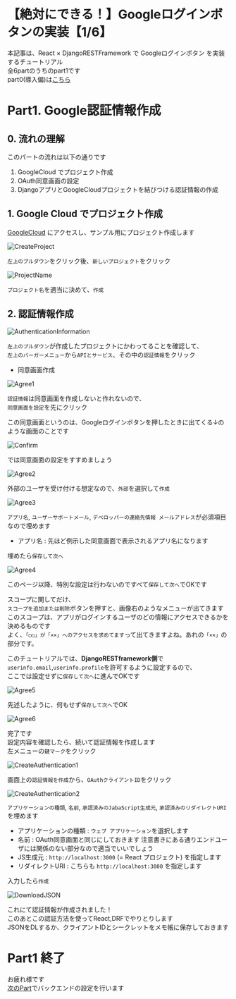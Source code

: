 # 【絶対にできる！】Googleログインボタンの実装【1/6】

本記事は、React × DjangoRESTFramework で Googleログインボタン を実装するチュートリアル  
全6partのうちのpart1です  
part0(導入偏)は[こちら](./part0.md)

# Part1. Google認証情報作成

## 0. 流れの理解

このパートの流れは以下の通りです

1. GoogleCloud でプロジェクト作成
2. OAuth同意画面の設定
3. DjangoアプリとGoogleCloudプロジェクトを結びつける認証情報の作成

## 1. Google Cloud でプロジェクト作成

[GoogleCloud](https://console.cloud.google.com/) にアクセスし、サンプル用にプロジェクト作成します

![CreateProject](./images/create-new-project-1.png)

`左上のプルダウン`をクリック後、`新しいプロジェクト`をクリック

![ProjectName](./images/create-new-project-2.png)

`プロジェクト名`を適当に決めて、`作成`

## 2. 認証情報作成

![AuthenticationInformation](./images/create-new-project-3.png)

`左上のプルダウン`が作成したプロジェクトにかわってることを確認して、  
`左上のバーガーメニュー`から`APIとサービス`、その中の`認証情報`をクリック

- 同意画面作成

![Agree1](./images/create-new-project-4.png)

`認証情報`は同意画面を作成しないと作れないので、  
`同意画面を設定`を先にクリック

この同意画面というのは、Googleログインボタンを押したときに出てくる↓のような画面のことです

![Confirm](./images/confirm2.png)

では同意画面の設定をすすめましょう

![Agree2](./images/create-new-project-5.png)

外部のユーザを受け付ける想定なので、`外部`を選択して`作成`

![Agree3](./images/create-new-project-6.png)

`アプリ名`, `ユーザーサポートメール`, `デベロッパーの連絡先情報 メールアドレス`が必須項目なので埋めます

- アプリ名 : 先ほど例示した同意画面で表示されるアプリ名になります

埋めたら`保存して次へ`

![Agree4](./images/create-new-project-7.png)

このページ以降、特別な設定は行わないのですべて`保存して次へ`でOKです

スコープに関してだけ、  
`スコープを追加または削除`ボタンを押すと、画像右のようなメニューが出てきます  
このスコープは、アプリがログインするユーザのどの情報にアクセスできるかを決めるものです  
よく、`「○○」が「××」へのアクセスを求めてます`って出てきますよね。あれの`「××」`の部分です。

このチュートリアルでは、**DjangoRESTframework側**で`userinfo.email`,`userinfo.profile`を許可するように設定するので、  
ここでは設定せずに`保存して次へ`に進んでOKです

![Agree5](./images/create-new-project-8.png)

先述したように、何もせず`保存して次へ`でOK

![Agree6](./images/create-new-project-9.png)

完了です  
設定内容を確認したら、続いて認証情報を作成します  
左メニューの`鍵マーク`をクリック

![CreateAuthentication1](./images/create-new-project-10.png)

画面上の`認証情報を作成`から、`OAuthクライアントID`をクリック

![CreateAuthentication2](./images/create-new-project-11.png)

`アプリケーションの種類`, `名前`, `承認済みのJabaScript生成元`, `承認済みのリダイレクトURI`を埋めます

- アプリケーションの種類 : `ウェブ アプリケーション`を選択します  
- 名前 : OAuth同意画面と同じにしておきます 注意書きにある通りエンドユーザには関係のない部分なので適当でいいでしょう  
- JS生成元 : `http://localhost:3000` (= React プロジェクト) を指定します
- リダイレクトURI : こちらも `http://localhost:3000` を指定します

入力したら`作成`

![DownloadJSON](./images/create-new-project-12.png)

これにて認証情報が作成されました！  
このあとこの認証方法を使ってReact,DRFでやりとりします  
JSONをDLするか、クライアントIDとシークレットをメモ帳に保存しておきます


# Part1 終了

お疲れ様です  
[次のPart](./part2.md)でバックエンドの設定を行います